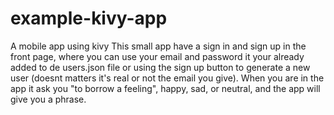 # example-kivy-app
A mobile app using kivy
This small app have a sign in and sign up in the front page, where you can use your email and password it your already added to de users.json file
or using the sign up button to generate a new user (doesnt matters it's real or not the email you give). 
When you are in the app it ask you "to borrow a feeling", happy, sad, or neutral, and the app will give you a phrase.
